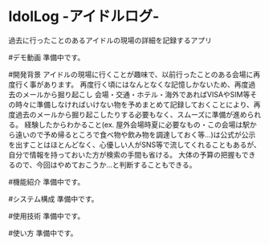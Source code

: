 # IdolLog -アイドルログ-
過去に行ったことのあるアイドルの現場の詳細を記録するアプリ

#デモ動画
準備中です。

#開発背景
アイドルの現場に行くことが趣味で、以前行ったことのある会場に再度行く事があります。
再度行く頃にはなんとなくな記憶しかないため、再度過去のメールから掘り起こし
会場・交通・ホテル・海外であればVISAやSIM等その時々に準備しなければいけない物を予めまとめて記録しておくことにより、再度過去のメールから掘り起こしたりする必要もなく、スムーズに準備が進められる。
経験したからわかること(ex. 屋外会場時夏に必要なもの・この会場は駅から遠いので予め帰るところで食べ物や飲み物を調達しておく等...)は公式が公示を出すことはほとんどなく、心優しい人がSNS等で流してくれることもあるが、自分で情報を持っておいた方が検索の手間も省ける。
大体の予算の把握もできるので、今回はやめておこうか...と判断することもできる。

#機能紹介
準備中です。

#システム構成
準備中です。

#使用技術
準備中です。

#使い方
準備中です。
